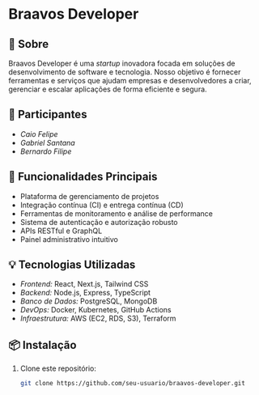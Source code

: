 # Braavos Developer

## 🏢 Sobre
Braavos Developer é uma *startup* inovadora focada em soluções de desenvolvimento de software e tecnologia. Nosso objetivo é fornecer ferramentas e serviços que ajudam empresas e desenvolvedores a criar, gerenciar e escalar aplicações de forma eficiente e segura.

## 🤝 Participantes
- *Caio Felipe*
- *Gabriel Santana*
- *Bernardo Filipe*

## 🚀 Funcionalidades Principais
- Plataforma de gerenciamento de projetos
- Integração contínua (CI) e entrega contínua (CD)
- Ferramentas de monitoramento e análise de performance
- Sistema de autenticação e autorização robusto
- APIs RESTful e GraphQL
- Painel administrativo intuitivo

## 💡 Tecnologias Utilizadas
- *Frontend:* React, Next.js, Tailwind CSS
- *Backend:* Node.js, Express, TypeScript
- *Banco de Dados:* PostgreSQL, MongoDB
- *DevOps:* Docker, Kubernetes, GitHub Actions
- *Infraestrutura:* AWS (EC2, RDS, S3), Terraform

## 📦 Instalação
1. Clone este repositório:
   ```bash
   git clone https://github.com/seu-usuario/braavos-developer.git 
